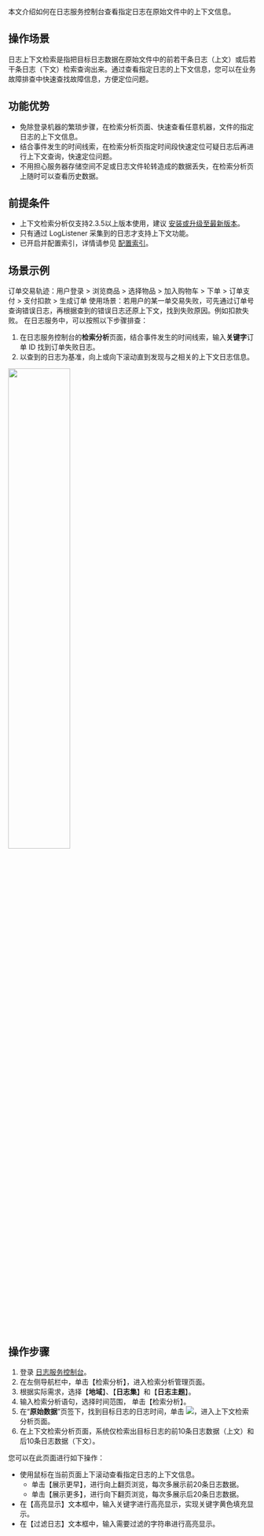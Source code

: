 
本文介绍如何在日志服务控制台查看指定日志在原始文件中的上下文信息。

## 操作场景

日志上下文检索是指把目标日志数据在原始文件中的前若干条日志（上文）或后若干条日志（下文）检索查询出来。通过查看指定日志的上下文信息，您可以在业务故障排查中快速查找故障信息，方便定位问题。

## 功能优势

- 免除登录机器的繁琐步骤，在检索分析页面、快速查看任意机器，文件的指定日志的上下文信息。
- 结合事件发生的时间线索，在检索分析页指定时间段快速定位可疑日志后再进行上下文查询，快速定位问题。
- 不用担心服务器存储空间不足或日志文件轮转造成的数据丢失，在检索分析页上随时可以查看历史数据。


## 前提条件

- 上下文检索分析仅支持2.3.5以上版本使用，建议 [安装或升级至最新版本](https://intl.cloud.tencent.com/document/product/614/17414)。
- 只有通过 LogListener 采集到的日志才支持上下文功能。
- 已开启并配置索引，详情请参见 [配置索引](https://intl.cloud.tencent.com/document/product/614/16981)。

## 场景示例

订单交易轨迹：用户登录 > 浏览商品 > 选择物品 > 加入购物车 > 下单 > 订单支付 > 支付扣款 > 生成订单
使用场景：若用户的某一单交易失败，可先通过订单号查询错误日志，再根据查到的错误日志还原上下文，找到失败原因。例如扣款失败。
在日志服务中，可以按照以下步骤排查：
1. 在日志服务控制台的**检索分析**页面，结合事件发生的时间线索，输入**关键字**订单 ID 找到订单失败日志。
2. 以查到的日志为基准，向上或向下滚动直到发现与之相关的上下文日志信息。

<img src="https://main.qcloudimg.com/raw/85d5656e2d5b868872b2497757c5a2b0.svg" style="width: 50%"/>


## 操作步骤

1. 登录 [日志服务控制台](https://console.cloud.tencent.com/cls)。
2. 在左侧导航栏中，单击【检索分析】，进入检索分析管理页面。
3. 根据实际需求，选择【**地域**】、【**日志集**】和【**日志主题**】。
4. 输入检索分析语句，选择时间范围， 单击【检索分析】。
5. 在“**原始数据**”页签下，找到目标日志的日志时间，单击 <img src="https://main.qcloudimg.com/raw/1327fb192ece11abdf3a130feaa4e78a.png"></img>，进入上下文检索分析页面。
6. 在上下文检索分析页面，系统仅检索出目标日志的前10条日志数据（上文）和后10条日志数据（下文）。

您可以在此页面进行如下操作：
 - 使用鼠标在当前页面上下滚动查看指定日志的上下文信息。
    - 单击【展示更早】，进行向上翻页浏览，每次多展示前20条日志数据。
    - 单击【展示更多】，进行向下翻页浏览，每次多展示后20条日志数据。
 - 在【高亮显示】文本框中，输入关键字进行高亮显示，实现关键字黄色填充显示。
 - 在【过滤日志】文本框中，输入需要过滤的字符串进行高亮显示。



